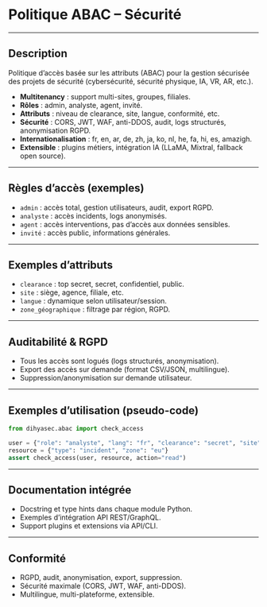 # Politique ABAC – Sécurité

---

## Description
Politique d’accès basée sur les attributs (ABAC) pour la gestion sécurisée des projets de sécurité (cybersécurité, sécurité physique, IA, VR, AR, etc.).

- **Multitenancy** : support multi-sites, groupes, filiales.
- **Rôles** : admin, analyste, agent, invité.
- **Attributs** : niveau de clearance, site, langue, conformité, etc.
- **Sécurité** : CORS, JWT, WAF, anti-DDOS, audit, logs structurés, anonymisation RGPD.
- **Internationalisation** : fr, en, ar, de, zh, ja, ko, nl, he, fa, hi, es, amazigh.
- **Extensible** : plugins métiers, intégration IA (LLaMA, Mixtral, fallback open source).

---

## Règles d’accès (exemples)

- `admin` : accès total, gestion utilisateurs, audit, export RGPD.
- `analyste` : accès incidents, logs anonymisés.
- `agent` : accès interventions, pas d’accès aux données sensibles.
- `invité` : accès public, informations générales.

---

## Exemples d’attributs

- `clearance` : top secret, secret, confidentiel, public.
- `site` : siège, agence, filiale, etc.
- `langue` : dynamique selon utilisateur/session.
- `zone_géographique` : filtrage par région, RGPD.

---

## Auditabilité & RGPD
- Tous les accès sont logués (logs structurés, anonymisation).
- Export des accès sur demande (format CSV/JSON, multilingue).
- Suppression/anonymisation sur demande utilisateur.

---

## Exemples d’utilisation (pseudo-code)

```python
from dihyasec.abac import check_access

user = {"role": "analyste", "lang": "fr", "clearance": "secret", "site": "siège"}
resource = {"type": "incident", "zone": "eu"}
assert check_access(user, resource, action="read")
```

---

## Documentation intégrée
- Docstring et type hints dans chaque module Python.
- Exemples d’intégration API REST/GraphQL.
- Support plugins et extensions via API/CLI.

---

## Conformité
- RGPD, audit, anonymisation, export, suppression.
- Sécurité maximale (CORS, JWT, WAF, anti-DDOS).
- Multilingue, multi-plateforme, extensible.
